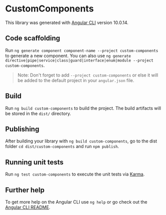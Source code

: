 # CustomComponents

This library was generated with [Angular CLI](https://github.com/angular/angular-cli) version 10.0.14.

## Code scaffolding

Run `ng generate component component-name --project custom-components` to generate a new component. You can also use `ng generate directive|pipe|service|class|guard|interface|enum|module --project custom-components`.
> Note: Don't forget to add `--project custom-components` or else it will be added to the default project in your `angular.json` file. 

## Build

Run `ng build custom-components` to build the project. The build artifacts will be stored in the `dist/` directory.

## Publishing

After building your library with `ng build custom-components`, go to the dist folder `cd dist/custom-components` and run `npm publish`.

## Running unit tests

Run `ng test custom-components` to execute the unit tests via [Karma](https://karma-runner.github.io).

## Further help

To get more help on the Angular CLI use `ng help` or go check out the [Angular CLI README](https://github.com/angular/angular-cli/blob/master/README.md).
